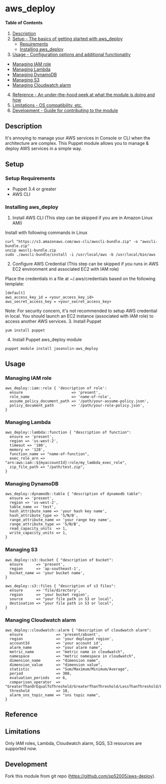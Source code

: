 # aws_deploy

#### Table of Contents

1. [Description](#description)
2. [Setup - The basics of getting started with aws_deploy](#setup)
    * [Requirements](#setup-requirements)
    * [Installing aws_deploy](#installing-aws_deploy)
3. [Usage - Configuration options and additional functionality](#usage)
  * [Managing IAM role](#managing-iam-role)
  * [Managing Lambda](#managing-lambda)
  * [Managing DynamoDB](#managing-dynamodb)
  * [Managing S3](#managing-s3)
  * [Managing Cloudwatch alarm](#managing-cloudwatch-alarm)
4. [Reference - An under-the-hood peek at what the module is doing and how](#reference)
5. [Limitations - OS compatibility, etc.](#limitations)
6. [Development - Guide for contributing to the module](#development)

## Description

It's annoying to manage your AWS services in Console or CLI when the architecture are complex. 
This Puppet module allows you to manage & deploy AWS services in a simple way.

## Setup

### Setup Requirements

* Puppet 3.4 or greater
* AWS CLI

### Installing aws_deploy

1. Install AWS CLI (This step can be skipped if you are in Amazon Linux AMI)
  
  Install with following commands in Linux

  ~~~
  curl "https://s3.amazonaws.com/aws-cli/awscli-bundle.zip" -o "awscli-bundle.zip"
  unzip awscli-bundle.zip
  sudo ./awscli-bundle/install -i /usr/local/aws -b /usr/local/bin/aws
  ~~~
2. Configure AWS Credential (This step can be skipped if you runs in AWS EC2 environment and associated EC2 with IAM role)
  
  Place the credentials in a file at ~/.aws/credentials based on the following template:

  ~~~
  [default]
  aws_access_key_id = <your_access_key_id>
  aws_secret_access_key = <your_secret_access_key>
  ~~~
Note: For security concern, it's not recommended to setup AWS credential in local. 
You should launch an EC2 instance (associated with IAM role) to access another AWS services.
3. Install Puppet

  ~~~
  yum install puppet
  ~~~
  
4. Install Puppet aws_deploy module
  
  ~~~
  puppet module install jasonxlin-aws_deploy
  ~~~
  
## Usage
### Managing IAM role

~~~
aws_deploy::iam::role { 'description of role':
  ensure                      => 'present',
  role_name                   => 'name-of-role',
  assume_policy_document_path => '/path/your-assume-policy.json',
  policy_document_path        => '/path/your-role-policy.json',
}
~~~

### Managing Lambda

~~~
aws_deploy::lambda::function { "description of function":
  ensure => 'present',
  region => 'us-west-2',
  timeout => '180',
  memory => '128',
  function_name => "name-of-function",
  exec_role_arn => "arn:aws:iam::${myaccountId}:role/my_lambda_exec_role",
  zip_file_path => "/path/test.zip",
}
~~~

### Managing DynamoDB

~~~
aws_deploy::dynamodb::table { "description of dynamodb table":
  ensure => 'present',
  region => 'us-west-2',
  table_name => 'test',
  hash_attribute_name => 'your hash key name',
  hash_attribute_type => 'S/N/B',
  range_attribute_name => 'your range key name',
  range_attribute_type => 'S/N/B',
  read_capacity_units  => 1,
  write_capacity_units => 1,
}
~~~

### Managing S3

~~~
aws_deploy::s3::bucket { "description of bucket":
  ensure      => 'present',
  region      => 'ap-southeast-1',
  bucket_name => 'your bucket name',
}
~~~

~~~
aws_deploy::s3::files { "description of s3 files":
  ensure      => 'file/directory',
  region      => 'your bucket region',
  source      => "your file path in S3 or local",
  destination => "your file path in S3 or local",
}
~~~

### Managing Cloudwatch alarm

~~~
aws_deploy::cloudwatch::alarm { "description of cloudwatch alarm":
  ensure               => 'present/absent',
  region               => 'your deployed region',
  accountId            => 'your account id',
  alarm_name           => "your alarm name",
  metric_name          => "metric name in cloudwatch",
  namespace            => "metric namespace in cloudwatch",
  dimension_name       => "dimension name",
  dimension_value      => "dimension value",
  statistic            => "Sum/Maximum/Minimum/Average",
  period               => 300,
  evaluation_periods   => 6,
  comparison_operator  => "GreaterThanOrEqualToThreshold/GreaterThanThreshold/LessThanThreshold/LessThanOrEqualToThreshold",
  threshold            => 10,
  alarm_sns_topic_name => "sns topic name",
}
~~~

## Reference


## Limitations
Only IAM roles, Lambda, Cloudwatch alarm, SQS, S3 resources are supported now.

## Development

Fork this module from git repo (https://github.com/sp52005/aws-deploy).
